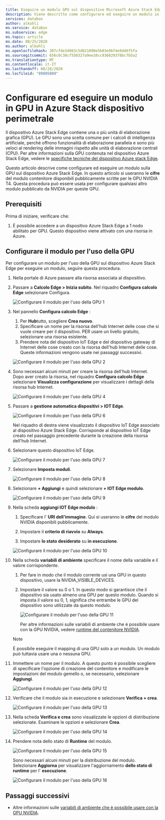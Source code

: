 ```yaml
---
title: Eseguire un modulo GPU sul dispositivo Microsoft Azure Stack Edge | Microsoft Docs
description: Viene descritto come configurare ed eseguire un modulo in GPU in un dispositivo Azure Stack Edge tramite l'portale di Azure.
services: databox
author: alkohli
ms.service: databox
ms.subservice: edge
ms.topic: article
ms.date: 08/25/2020
ms.author: alkohli
ms.openlocfilehash: 307cfde3d983c5d821090e5b03e9bf4e9dd6f5fa
ms.sourcegitcommit: 656c0c38cf550327a9ee10cc936029378bc7b5a2
ms.translationtype: MT
ms.contentlocale: it-IT
ms.lasthandoff: 08/28/2020
ms.locfileid: "89085089"
---
```

# <a name="configure-and-run-a-module-on-gpu-on-azure-stack-edge-device"></a>Configurare ed eseguire un modulo in GPU in Azure Stack dispositivo perimetrale

Il dispositivo Azure Stack Edge contiene una o più unità di elaborazione grafica (GPU). Le GPU sono una scelta comune per i calcoli di intelligenza artificiale, perché offrono funzionalità di elaborazione parallela e sono più veloci al rendering delle immagini rispetto alle unità di elaborazione centrali (CPU). Per altre informazioni sulla GPU contenuta nel dispositivo Azure Stack Edge, vedere le [specifiche tecniche del dispositivo Azure stack Edge](azure-stack-edge-gpu-technical-specifications-compliance.md).

Questo articolo descrive come configurare ed eseguire un modulo sulla GPU sul dispositivo Azure Stack Edge. In questo articolo si useranno le **cifre** del modulo contenitore disponibili pubblicamente scritte per le GPU NVIDIA T4. Questa procedura può essere usata per configurare qualsiasi altro modulo pubblicato da NVIDIA per queste GPU.


## <a name="prerequisites"></a>Prerequisiti

Prima di iniziare, verificare che:

1. È possibile accedere a un dispositivo Azure Stack Edge a 1 nodo abilitato per GPU. Questo dispositivo viene attivato con una risorsa in Azure.  

## <a name="configure-module-to-use-gpu"></a>Configurare il modulo per l'uso della GPU

Per configurare un modulo per l'uso della GPU sul dispositivo Azure Stack Edge per eseguire un modulo, seguire questa procedura.

1. Nella portale di Azure passare alla risorsa associata al dispositivo. 

2. Passare a **Calcolo Edge > Inizia subito**. Nel riquadro **Configura calcolo Edge** selezionare Configura.

    ![Configurare il modulo per l'uso della GPU 1](media/azure-stack-edge-j-series-configure-gpu-modules/configure-compute-1.png)

3. Nel pannello **Configura calcolo Edge** :

    1. Per **Hub**tutto, scegliere **Crea nuovo**.
    2. Specificare un nome per la risorsa dell'hub Internet delle cose che si vuole creare per il dispositivo. PER usare un livello gratuito, selezionare una risorsa esistente. 
    3. Prendere nota del dispositivo IoT Edge e del dispositivo gateway di Internet delle cose creato con la risorsa dell'hub Internet delle cose. Queste informazioni vengono usate nei passaggi successivi.

    ![Configurare il modulo per l'uso della GPU 2](media/azure-stack-edge-j-series-configure-gpu-modules/configure-compute-2.png)

4. Sono necessari alcuni minuti per creare la risorsa dell'hub Internet. Dopo aver creato la risorsa, nel riquadro **Configura calcolo Edge** selezionare **Visualizza configurazione** per visualizzare i dettagli della risorsa hub Internet.

    ![Configurare il modulo per l'uso della GPU 4](media/azure-stack-edge-j-series-configure-gpu-modules/configure-compute-4.png)

5. Passare a **gestione automatica dispositivi > IOT Edge**.

    ![Configurare il modulo per l'uso della GPU 6](media/azure-stack-edge-j-series-configure-gpu-modules/configure-gpu-2.png)

    Nel riquadro di destra viene visualizzato il dispositivo IoT Edge associato al dispositivo Azure Stack Edge. Corrisponde al dispositivo IoT Edge creato nel passaggio precedente durante la creazione della risorsa dell'hub Internet. 
    
6. Selezionare questo dispositivo IoT Edge.

   ![Configurare il modulo per l'uso della GPU 7](media/azure-stack-edge-j-series-configure-gpu-modules/configure-gpu-3.png)

7.  Selezionare **Imposta moduli**.

    ![Configurare il modulo per l'uso della GPU 8](media/azure-stack-edge-j-series-configure-gpu-modules/configure-gpu-4.png)

8. Selezionare **+ Aggiungi** e quindi selezionare **+ IOT Edge modulo**. 

    ![Configurare il modulo per l'uso della GPU 9](media/azure-stack-edge-j-series-configure-gpu-modules/configure-gpu-5.png)

9. Nella scheda **aggiungi IOT Edge modulo** :

    1. Specificare l' **URI dell'immagine**. Qui si useranno le **cifre** del modulo NVIDIA disponibili pubblicamente. 
    
    2. Impostare il **criterio di riavvio** su **Always**.
    
    3. Impostare **lo stato desiderato** su **in esecuzione**.
    
    ![Configurare il modulo per l'uso della GPU 10](media/azure-stack-edge-j-series-configure-gpu-modules/configure-gpu-6.png)

10. Nella scheda **variabili di ambiente** specificare il nome della variabile e il valore corrispondente. 

    1. Per fare in modo che il modulo corrente usi una GPU in questo dispositivo, usare la NVIDIA_VISIBLE_DEVICES. 

    2. Impostare il valore su 0 o 1. In questo modo si garantisce che il dispositivo sia usato almeno una GPU per questo modulo. Quando si imposta il valore su 0, 1, significa che entrambe le GPU del dispositivo sono utilizzate da questo modulo.

        ![Configurare il modulo per l'uso della GPU 11](media/azure-stack-edge-j-series-configure-gpu-modules/configure-gpu-7.png)

        Per altre informazioni sulle variabili di ambiente che è possibile usare con la GPU NVIDIA, vedere [runtime del contenitore NVIDIA](https://github.com/NVIDIA/nvidia-container-runtime#environment-variables-oci-spec).

    > [!NOTE]
    > È possibile eseguire il mapping di una GPU solo a un modulo. Un modulo può tuttavia usare una o nessuna GPU. 

11. Immettere un nome per il modulo. A questo punto è possibile scegliere di specificare l'opzione di creazione del contenitore e modificare le impostazioni del modulo gemello o, se necessario, selezionare **Aggiungi**. 

    ![Configurare il modulo per l'uso della GPU 12](media/azure-stack-edge-j-series-configure-gpu-modules/configure-gpu-8.png)

12. Verificare che il modulo sia in esecuzione e selezionare **Verifica + crea**.    

    ![Configurare il modulo per l'uso della GPU 13](media/azure-stack-edge-j-series-configure-gpu-modules/configure-gpu-9.png)

13. Nella scheda **Verifica e crea** sono visualizzate le opzioni di distribuzione selezionate. Esaminare le opzioni e selezionare **Crea**.
    
    ![Configurare il modulo per l'uso della GPU 14](media/azure-stack-edge-j-series-configure-gpu-modules/configure-gpu-10.png)

14. Prendere nota dello stato di **Runtime** del modulo. 
    
    ![Configurare il modulo per l'uso della GPU 15](media/azure-stack-edge-j-series-configure-gpu-modules/configure-gpu-11.png)

    Sono necessari alcuni minuti per la distribuzione del modulo. Selezionare **Aggiorna** per visualizzare l'aggiornamento **dello stato di runtime** per l' **esecuzione**.

    ![Configurare il modulo per l'uso della GPU 16](media/azure-stack-edge-j-series-configure-gpu-modules/configure-gpu-12.png)


## <a name="next-steps"></a>Passaggi successivi

- Altre informazioni sulle [variabili di ambiente che è possibile usare con la GPU NVIDIA](https://github.com/NVIDIA/nvidia-container-runtime#environment-variables-oci-spec).
